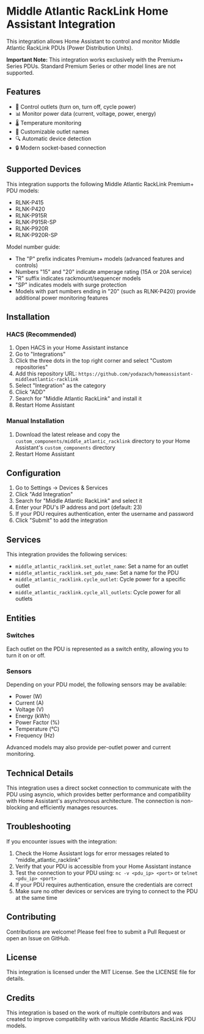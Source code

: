 # Middle Atlantic RackLink Home Assistant Integration

This integration allows Home Assistant to control and monitor Middle Atlantic RackLink PDUs (Power Distribution Units).

**Important Note:** This integration works exclusively with the Premium+ Series PDUs. Standard Premium Series or other model lines are not supported.

## Features

- 🔌 Control outlets (turn on, turn off, cycle power)
- 📊 Monitor power data (current, voltage, power, energy)
- 🌡️ Temperature monitoring
- 📝 Customizable outlet names
- 🔍 Automatic device detection
- 🔒 Modern socket-based connection

## Supported Devices

This integration supports the following Middle Atlantic RackLink Premium+ PDU models:

- RLNK-P415
- RLNK-P420
- RLNK-P915R
- RLNK-P915R-SP
- RLNK-P920R
- RLNK-P920R-SP

Model number guide:
- The "P" prefix indicates Premium+ models (advanced features and controls)
- Numbers "15" and "20" indicate amperage rating (15A or 20A service)
- "R" suffix indicates rackmount/sequencer models
- "SP" indicates models with surge protection
- Models with part numbers ending in "20" (such as RLNK-P420) provide additional power monitoring features

## Installation

### HACS (Recommended)

1. Open HACS in your Home Assistant instance
2. Go to "Integrations"
3. Click the three dots in the top right corner and select "Custom repositories"
4. Add this repository URL: `https://github.com/yodazach/homeassistant-middleatlantic-racklink`
5. Select "Integration" as the category
6. Click "ADD"
7. Search for "Middle Atlantic RackLink" and install it
8. Restart Home Assistant

### Manual Installation

1. Download the latest release and copy the `custom_components/middle_atlantic_racklink` directory to your Home Assistant's `custom_components` directory
2. Restart Home Assistant

## Configuration

1. Go to Settings → Devices & Services
2. Click "Add Integration"
3. Search for "Middle Atlantic RackLink" and select it
4. Enter your PDU's IP address and port (default: 23)
5. If your PDU requires authentication, enter the username and password
6. Click "Submit" to add the integration

## Services

This integration provides the following services:

- `middle_atlantic_racklink.set_outlet_name`: Set a name for an outlet
- `middle_atlantic_racklink.set_pdu_name`: Set a name for the PDU
- `middle_atlantic_racklink.cycle_outlet`: Cycle power for a specific outlet
- `middle_atlantic_racklink.cycle_all_outlets`: Cycle power for all outlets

## Entities

### Switches

Each outlet on the PDU is represented as a switch entity, allowing you to turn it on or off.

### Sensors

Depending on your PDU model, the following sensors may be available:

- Power (W)
- Current (A)
- Voltage (V)
- Energy (kWh)
- Power Factor (%)
- Temperature (°C)
- Frequency (Hz)

Advanced models may also provide per-outlet power and current monitoring.

## Technical Details

This integration uses a direct socket connection to communicate with the PDU using asyncio, which provides better performance and compatibility with Home Assistant's asynchronous architecture. The connection is non-blocking and efficiently manages resources.

## Troubleshooting

If you encounter issues with the integration:

1. Check the Home Assistant logs for error messages related to "middle_atlantic_racklink"
2. Verify that your PDU is accessible from your Home Assistant instance
3. Test the connection to your PDU using: `nc -v <pdu_ip> <port>` or `telnet <pdu_ip> <port>`
4. If your PDU requires authentication, ensure the credentials are correct
5. Make sure no other devices or services are trying to connect to the PDU at the same time

## Contributing

Contributions are welcome! Please feel free to submit a Pull Request or open an Issue on GitHub.

## License

This integration is licensed under the MIT License. See the LICENSE file for details.

## Credits

This integration is based on the work of multiple contributors and was created to improve compatibility with various Middle Atlantic RackLink PDU models.
